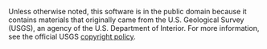 Unless otherwise noted, this software is in the public domain because it contains materials that originally came from the U.S. Geological Survey (USGS), an agency of the U.S. Department of Interior. For more information, see the official USGS [copyright policy](http://www.usgs.gov/visual-id/credit_usgs.html#copyright).

